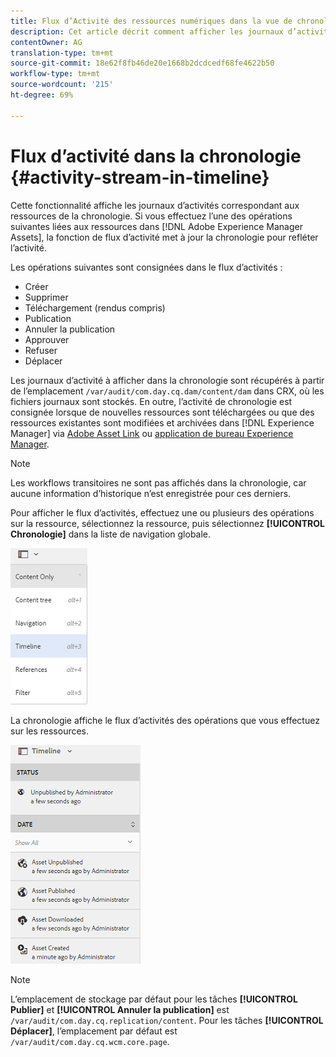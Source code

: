 ```yaml
---
title: Flux d’Activité des ressources numériques dans la vue de chronologie
description: Cet article décrit comment afficher les journaux d’activité pour les ressources de la chronologie.
contentOwner: AG
translation-type: tm+mt
source-git-commit: 18e62f8fb46de20e1668b2dcdcedf68fe4622b50
workflow-type: tm+mt
source-wordcount: '215'
ht-degree: 69%

---
```



# Flux d’activité dans la chronologie {#activity-stream-in-timeline}

Cette fonctionnalité affiche les journaux d’activités correspondant aux ressources de la chronologie. Si vous effectuez l’une des opérations suivantes liées aux ressources dans [!DNL Adobe Experience Manager Assets], la fonction de flux d’activité met à jour la chronologie pour refléter l’activité.

Les opérations suivantes sont consignées dans le flux d’activités :

* Créer
* Supprimer
* Téléchargement (rendus compris)
* Publication
* Annuler la publication
* Approuver
* Refuser
* Déplacer

Les journaux d’activité à afficher dans la chronologie sont récupérés à partir de l’emplacement `/var/audit/com.day.cq.dam/content/dam` dans CRX, où les fichiers journaux sont stockés. En outre, l’activité de chronologie est consignée lorsque de nouvelles ressources sont téléchargées ou que des ressources existantes sont modifiées et archivées dans [!DNL Experience Manager] via [Adobe Asset Link](https://helpx.adobe.com/fr/enterprise/admin-guide.html/enterprise/using/manage-assets-using-adobe-asset-link.ug.html) ou [application de bureau Experience Manager](https://experienceleague.adobe.com/docs/experience-manager-desktop-app/using/release-notes.html).

>[!NOTE]
>
>Les workflows transitoires ne sont pas affichés dans la chronologie, car aucune information d’historique n’est enregistrée pour ces derniers.

Pour afficher le flux d’activités, effectuez une ou plusieurs des opérations sur la ressource, sélectionnez la ressource, puis sélectionnez **[!UICONTROL Chronologie]** dans la liste de navigation globale.

![chronologie-2](assets/timeline-2.png)

La chronologie affiche le flux d’activités des opérations que vous effectuez sur les ressources.

![activité_stream](assets/activity_stream.png)

>[!NOTE]
>
>L’emplacement de stockage par défaut pour les tâches **[!UICONTROL Publier]** et **[!UICONTROL Annuler la publication]** est `/var/audit/com.day.cq.replication/content`. Pour les tâches **[!UICONTROL Déplacer]**, l’emplacement par défaut est `/var/audit/com.day.cq.wcm.core.page`.

